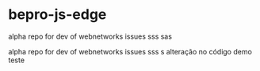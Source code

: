 

# bepro-js-edge
alpha repo for dev of webnetworks issues
sss
sas


alpha repo for dev of webnetworks issues
sss
s
alteração no código
demo
teste
